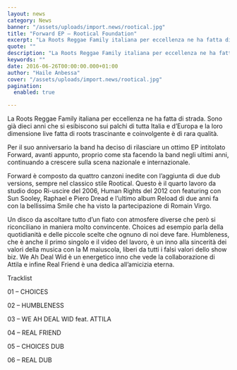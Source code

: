 ```yaml
---
layout: news
category: News
banner: "/assets/uploads/import.news/rootical.jpg"
title: "Forward EP – Rootical Foundation"
excerpt: "La Roots Reggae Family italiana per eccellenza ne ha fatta di strada. Sono già dieci anni che si esibiscono sui palchi di tutta Italia e d’Europa e la loro dimensione live fatta di roots trascinante e coinvolgente è di rara qualità. Per il suo anniversario la band ha deciso di rilasciare un ottimo EP intitolato [&hellip"
quote: ""
description: "La Roots Reggae Family italiana per eccellenza ne ha fatta di strada. Sono già dieci anni che si esibiscono sui palchi di tutta Italia e d’Europa e la loro dimensione live fatta di roots trascinante e coinvolgente è di rara qualità. Per il suo anniversario la band ha deciso di rilasciare un ottimo EP intitolato [&hellip"
keywords: ""
date: 2016-06-26T00:00:00.000+01:00
author: "Haile Anbessa"
cover: "/assets/uploads/import.news/rootical.jpg"
pagination:
  enabled: true

---
```


  
La Roots Reggae Family italiana per eccellenza ne ha fatta di strada. Sono già dieci anni che si esibiscono sui palchi di tutta Italia e d’Europa e la loro dimensione live fatta di roots trascinante e coinvolgente è di rara qualità.

Per il suo anniversario la band ha deciso di rilasciare un ottimo EP intitolato Forward, avanti appunto, proprio come sta facendo la band negli ultimi anni, continuando a crescere sulla scena nazionale e internazionale.

Forward è composto da quattro canzoni inedite con l’aggiunta di due dub versions, sempre nel classico stile Rootical. Questo è il quarto lavoro da studio dopo Ri-uscire del 2006, Human Rights del 2012 con featuring con Sun Sooley, Raphael e Piero Dread e l’ultimo album Reload di due anni fa con la bellissima Smile che ha visto la partecipazione di Romain Virgo.

Un disco da ascoltare tutto d’un fiato con atmosfere diverse che però si riconciliano in maniera molto convincente. Choices ad esempio parla della quotidianità e delle piccole scelte che ognuno di noi deve fare. Humbleness, che è anche il primo singolo e il video del lavoro, è un inno alla sincerità dei valori della musica con la M maiuscola, liberi da tutti i falsi valori dello show biz. We Ah Deal Wid è un energetico inno che vede la collaborazione di Attila e infine Real Friend è una dedica all’amicizia eterna.

Tracklist

01 – CHOICES

02 – HUMBLENESS

03 – WE AH DEAL WID feat. ATTILA

04 – REAL FRIEND

05 – CHOICES DUB

06 – REAL DUB